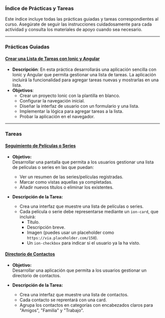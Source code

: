 ### **Índice de Prácticas y Tareas**  

Este índice incluye todas las prácticas guiadas y tareas correspondientes al curso. Asegúrate de seguir las instrucciones cuidadosamente para cada actividad y consulta los materiales de apoyo cuando sea necesario.

---

### **Prácticas Guiadas**  

#### [**Crear una Lista de Tareas con Ionic y Angular**](./1todolist.md)  
- **Descripción**: En esta práctica desarrollarás una aplicación sencilla con Ionic y Angular que permita gestionar una lista de tareas. La aplicación incluirá la funcionalidad para agregar tareas nuevas y mostrarlas en una lista.  
- **Objetivos**:  
    - Crear un proyecto Ionic con la plantilla en blanco.  
    - Configurar la navegación inicial.  
    - Diseñar la interfaz de usuario con un formulario y una lista.  
    - Implementar la lógica para agregar tareas a la lista.  
    - Probar la aplicación en el navegador.  
---

### **Tareas**

#### [**Seguimiento de Películas o Series**](./2seguimientopeliculasseries.md)

- **Objetivo:**  
    Desarrollar una pantalla que permita a los usuarios gestionar una lista de películas o series en las que puedan:  

    - Ver un resumen de las series/películas registradas.  
    - Marcar como vistas aquellas ya completadas.  
    - Añadir nuevos títulos o eliminar los existentes.  

- **Descripción de la Tarea:**
    - Crea una interfaz que muestre una lista de películas o series.  
    - Cada película o serie debe representarse mediante un `ion-card`, que incluirá:  
        - Título.  
        - Descripción breve.  
        - Imagen (puedes usar un placeholder como `https://via.placeholder.com/150`).  
        - Un `ion-checkbox` para indicar si el usuario ya la ha visto.  

#### [**Directorio de Contactos**](./3directoriocontactos.md)

- **Objetivo:**  
    Desarrollar una aplicación que permita a los usuarios gestionar un directorio de contactos.

- **Descripción de la Tarea:**  
    - Crea una interfaz que muestre una lista de contactos.  
    - Cada contacto se reprentará con una card. 
    - Agrupa los contactos en categorías con encabezados claros para "Amigos", "Familia" y "Trabajo".